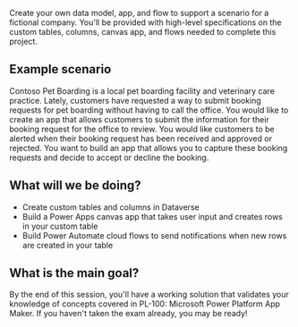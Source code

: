 Create your own data model, app, and flow to support a scenario for a fictional company. You'll be provided with high-level specifications on the custom tables, columns, canvas app, and flows needed to complete this project.

## Example scenario
Contoso Pet Boarding is a local pet boarding facility and veterinary care practice. Lately, customers have requested a way to submit booking requests for pet boarding without having to call the office. You would like to create an app that allows customers to submit the information for their booking request for the office to review. You would like customers to be alerted when their booking request has been received and approved or rejected. You want to build an app that allows you to capture these booking requests and decide to accept or decline the booking.

## What will we be doing?
- Create custom tables and columns in Dataverse
- Build a Power Apps canvas app that takes user input and creates rows in your custom table
- Build Power Automate cloud flows to send notifications when new rows are created in your table

## What is the main goal?
By the end of this session, you'll have a working solution that validates your knowledge of concepts covered in PL-100: Microsoft Power Platform App Maker. If you haven't taken the exam already, you may be ready!